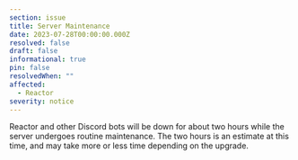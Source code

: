 ```yaml
---
section: issue
title: Server Maintenance
date: 2023-07-28T00:00:00.000Z
resolved: false
draft: false
informational: true
pin: false
resolvedWhen: ""
affected:
  - Reactor
severity: notice
---
```

Reactor and other Discord bots will be down for about two hours while the server undergoes routine maintenance. The two hours is an estimate at this time, and may take more or less time depending on the upgrade.